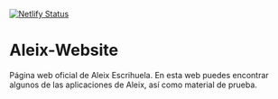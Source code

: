 [![Netlify Status](https://api.netlify.com/api/v1/badges/864daa35-1726-47d4-a5c4-3a842d607ab5/deploy-status)](https://app.netlify.com/sites/brave-lamport-967168/deploys)
# Aleix-Website
Página web oficial de Aleix Escrihuela.
En esta web puedes encontrar algunos de las aplicaciones de Aleix, así como material de prueba.

